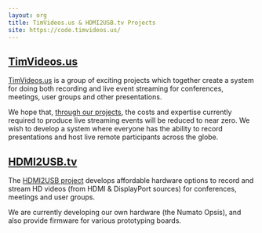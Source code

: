 ```yaml
---
layout: org
title: TimVideos.us & HDMI2USB.tv Projects
site: https://code.timvideos.us/
---
```


## [TimVideos.us](https://code.timvideos.us)

[TimVideos.us](https://code.timvideos.us) is a group of exciting projects which
together create a system for doing both recording and live event streaming for
conferences, meetings, user groups and other presentations.

We hope that, [through our projects](https://hdmi2usb.tv), the costs and
expertise currently required to produce live streaming events will be reduced
to near zero. We wish to develop a system where everyone has the ability to
record presentations and host live remote participants across the globe.

## [HDMI2USB.tv](https://hdmi2usb.tv)

The [HDMI2USB project](https://hdmi2usb.tv) develops affordable hardware
options to record and stream HD videos (from HDMI & DisplayPort sources) for
conferences, meetings and user groups.

We are currently developing our own hardware (the Numato Opsis), and also
provide firmware for various prototyping boards.
